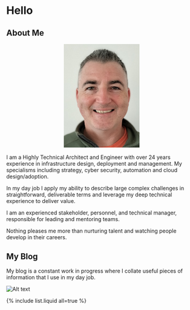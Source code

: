 # Hello



## About Me

<center><img src="./dermotreynolds-cropped.jpg"  width="200" alt="Dermot Reynolds"></center>

I am a Highly Technical Architect and Engineer with over 24 years experience in infrastructure design, deployment and management.  My specialisms including strategy, cyber security, automation and cloud design/adoption.

In my day job I apply my ability to describe large complex challenges in straightforward, deliverable terms and leverage my deep technical experience to deliver value.

I am an experienced stakeholder, personnel, and technical manager, responsible for leading and mentoring teams.

Nothing pleases me more than nurturing talent and watching people develop in their careers.


## My Blog

My blog is a constant work in progress where I collate useful pieces of information that I use in my day job.


![Alt text](https://learn.microsoft.com/en-us/azure/cloud-adoption-framework/ready/enterprise-scale/media/ns-arch-cust-expanded.svg#lightbox)



{% include list.liquid all=true %}
